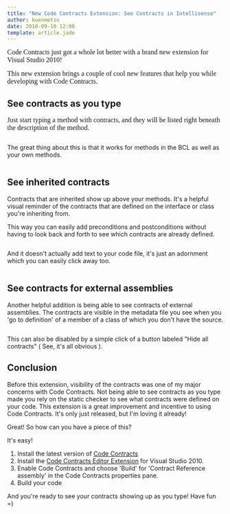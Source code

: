 ```yaml
---
title: "New Code Contracts Extension: See Contracts in Intellisense" 
author: koenmetsu
date: 2010-09-10 12:00
template: article.jade
---
```


<span style="font-family:Times New Roman;font-size:12pt;">Code Contracts just got a whole lot better with a brand new extension for Visual Studio 2010!
</span>

<span style="font-family:Times New Roman;font-size:12pt;">This new extension brings a couple of cool new features that help you while developing with Code Contracts.
</span>
<h2>See contracts as you type</h2>

<span style="font-family:Times New Roman;font-size:12pt;">Just start typing a method with contracts, and they will be listed right beneath the description of the method.
</span>

<img src="http://koenmetsu.files.wordpress.com/2010/09/091010_1709_newcodecont1.png" alt="" />

The great thing about this is that it works for methods in the BCL as well as your own methods.

<img src="http://koenmetsu.files.wordpress.com/2010/09/091010_1709_newcodecont2.png" alt="" />
<h2>See inherited contracts</h2>

Contracts that are inherited show up above your methods. It's a helpful visual reminder of the contracts that are defined on the interface or class you're inheriting from.

This way you can easily add preconditions and postconditions without having to look back and forth to see which contracts are already defined.

<img src="http://koenmetsu.files.wordpress.com/2010/09/091010_1709_newcodecont3.png" alt="" />

And it doesn't actually add text to your code file, it's just an adornment which you can easily click away too.

<img src="http://koenmetsu.files.wordpress.com/2010/09/091010_1709_newcodecont4.png" alt="" />
<h2>See contracts for external assemblies</h2>

Another helpful addition is being able to see contracts of external assemblies. The contracts are visible in the metadata file you see when you 'go to definition' of a member of a class of which you don't have the source.

<img src="http://koenmetsu.files.wordpress.com/2010/09/091010_1709_newcodecont5.png" alt="" />

This can also be disabled by a simple click of a button labeled "Hide all contracts" ( See, it's all obvious ).
<h2>Conclusion</h2>

Before this extension, visibility of the contracts was one of my major concerns with Code Contracts. Not being able to see contracts as you type made you rely on the static checker to see what contracts were defined on your code. This extension is a great improvement and incentive to using Code Contracts. It's only just released, but I'm loving it already!

Great! So how  can you have a piece of this?

It's easy!
<ol>
	<li>Install the latest version of <a href="http://research.microsoft.com/en-us/projects/contracts/">Code Contracts</a></li>
	<li>Install the <a href="http://visualstudiogallery.msdn.microsoft.com/en-us/85f0aa38-a8a8-4811-8b86-e7f0b8d8c71b">Code Contracts Editor Extension</a> for Visual Studio 2010.</li>
	<li>Enable Code Contracts and choose 'Build' for 'Contract Reference assembly' in the Code Contracts properties pane.</li>
	<li>Build your code</li>
</ol>
And you're ready to see your contracts showing up as you type! Have fun =)
